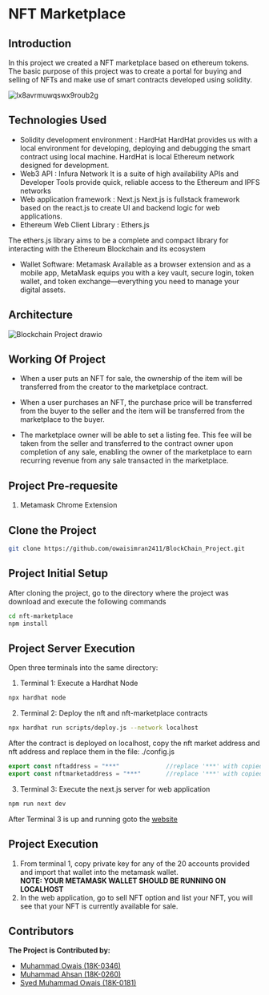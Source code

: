 # NFT Marketplace

## Introduction
In this project we created a NFT marketplace based on ethereum tokens. The basic purpose of this project was to create a portal for buying and selling of NFTs and make use of smart contracts developed using solidity.

![lx8avrmuwqswx9roub2g](https://user-images.githubusercontent.com/60193296/175042168-630f38c2-ba63-47b6-8f1b-ed4da65923b5.jpg)

## Technologies Used
- Solidity development environment : HardHat
HardHat provides us with a local environment for developing, deploying and debugging the smart contract using local machine. HardHat is local Ethereum network designed for development.
- Web3 API : Infura Network
It is a suite of high availability APIs and Developer Tools provide quick, reliable access to the Ethereum and IPFS networks
- Web application framework : Next.js
Next.js is fullstack framework based on the react.js to create UI and backend logic for web applications.
- Ethereum Web Client Library : Ethers.js 

The ethers.js library aims to be a complete and compact library for interacting with the Ethereum Blockchain and its ecosystem
- Wallet Software: Metamask
Available as a browser extension and as a mobile app, MetaMask equips you with a key vault, secure login, token wallet, and token exchange—everything you need to manage your digital assets.

## Architecture
![Blockchain Project drawio](https://user-images.githubusercontent.com/60193296/175040937-58108e15-75ab-4e9d-ba80-9e8177218184.png)

## Working Of Project
- When a user puts an NFT for sale, the ownership of the item will be transferred from the creator to the marketplace contract.
 
- When a user purchases an NFT, the purchase price will be transferred from the buyer to the seller and the item will be transferred from the marketplace to the buyer.
 
- The marketplace owner will be able to set a listing fee. This fee will be taken from the seller and transferred to the contract owner upon completion of any sale, enabling the owner of the marketplace to earn recurring revenue from any sale transacted in the marketplace.


## Project Pre-requesite
1. Metamask Chrome Extension


## Clone the Project

```bash
git clone https://github.com/owaisimran2411/BlockChain_Project.git
```

## Project Initial Setup

After cloning the project, go to the directory where the project was download and execute the following commands
```bash
cd nft-marketplace
npm install
```

## Project Server Execution

Open three terminals into the same directory:
1. Terminal 1: Execute a Hardhat Node
```bash
npx hardhat node
```
2. Terminal 2: Deploy the nft and nft-marketplace contracts
```bash
npx hardhat run scripts/deploy.js --network localhost
```
After the contract is deployed on localhost, copy the nft market address and nft address and replace them in the file: ./config.js
```config.js
export const nftaddress = "***"             //replace '***' with copied nft-address
export const nftmarketaddress = "***"       //replace '***' with copied nft-market-address
```

3. Terminal 3: Execute the next.js server for web application
```bash
npm run next dev
```
After Terminal 3 is up and running goto the [website](http://localhost:3000)

## Project Execution

1. From terminal 1, copy private key for any of the 20 accounts provided and import that wallet into the metamask wallet. <br/>
**NOTE: YOUR METAMASK WALLET SHOULD BE RUNNING ON LOCALHOST**
2. In the web application, go to sell NFT option and list your NFT, you will see that your NFT is currently available for sale.



## Contributors
<b> The Project is Contributed by: </b>
* [Muhammad Owais (18K-0346)](https://github.com/owaisimran2411)
* [Muhammad Ahsan (18K-0260)](https://github.com/ahsan7162)
* [Syed Muhammad Owais (18K-0181)](https://github.com/SyedMuhammadOwais18)
